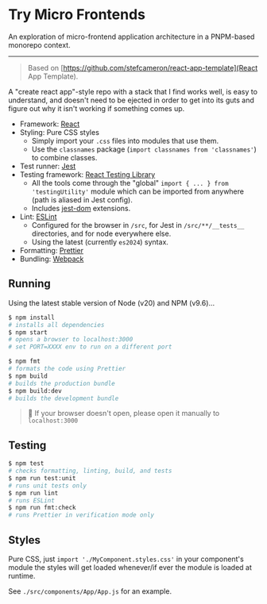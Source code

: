 # Try Micro Frontends

An exploration of micro-frontend application architecture in a PNPM-based monorepo context.

---

> Based on [https://github.com/stefcameron/react-app-template](React App Template).

A "create react app"-style repo with a stack that I find works well, is easy to
understand, and doesn't need to be ejected in order to get into its guts
and figure out why it isn't working if something comes up.

- Framework: [React](https://react.dev/)
- Styling: Pure CSS styles
  - Simply import your `.css` files into modules that use them.
  - Use the `classnames` package (`import classnames from 'classnames'`) to combine classes.
- Test runner: [Jest](https://jestjs.io/)
- Testing framework: [React Testing Library](https://testing-library.com/docs/react-testing-library/intro)
  - All the tools come through the "global" `import { ... } from 'testingUtility'` module which
    can be imported from anywhere (path is aliased in Jest config).
  - Includes [jest-dom](https://testing-library.com/docs/ecosystem-jest-dom) extensions.
- Lint: [ESLint](https://eslint.org/)
  - Configured for the browser in `/src`, for Jest in `/src/**/__tests__` directories, and for
    node everywhere else.
  - Using the latest (currently `es2024`) syntax.
- Formatting: [Prettier](https://prettier.io/)
- Bundling: [Webpack](https://webpack.js.org/)

## Running

Using the latest stable version of Node (v20) and NPM (v9.6)...

```bash
$ npm install
# installs all dependencies
$ npm start
# opens a browser to localhost:3000
# set PORT=XXXX env to run on a different port

$ npm fmt
# formats the code using Prettier
$ npm build
# builds the production bundle
$ npm build:dev
# builds the development bundle
```

> 💬 If your browser doesn't open, please open it manually to `localhost:3000`

## Testing

```bash
$ npm test
# checks formatting, linting, build, and tests
$ npm run test:unit
# runs unit tests only
$ npm run lint
# runs ESLint
$ npm run fmt:check
# runs Prettier in verification mode only
```

## Styles

Pure CSS, just `import './MyComponent.styles.css'` in your component's module
the styles will get loaded whenever/if ever the module is loaded at runtime.

See `./src/components/App/App.js` for an example.
